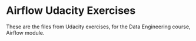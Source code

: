 # Airflow Udacity Exercises  

These are the files from Udacity exercises, for the Data Engineering course, Airflow module.  